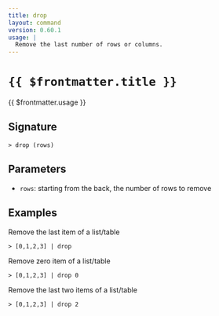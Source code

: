 ```yaml
---
title: drop
layout: command
version: 0.60.1
usage: |
  Remove the last number of rows or columns.
---
```


# `{{ $frontmatter.title }}`

<div style='white-space: pre-wrap;'>{{ $frontmatter.usage }}</div>

## Signature

`> drop (rows)`

## Parameters

- `rows`: starting from the back, the number of rows to remove

## Examples

Remove the last item of a list/table

```shell
> [0,1,2,3] | drop
```

Remove zero item of a list/table

```shell
> [0,1,2,3] | drop 0
```

Remove the last two items of a list/table

```shell
> [0,1,2,3] | drop 2
```
